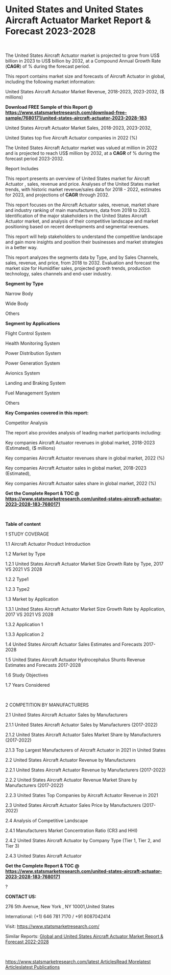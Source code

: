 <h1>United States and United States Aircraft Actuator Market Report & Forecast 2023-2028</h1><br/><p>The United States Aircraft Actuator market is projected to grow from US$ billion in 2023 to US$ billion by 2032, at a Compound Annual Growth Rate (<strong>CAGR</strong>) of % during the forecast period.</p>
 
 
 
 <p>This report contains market size and forecasts of Aircraft Actuator in global, including the following market information:</p>
 
 
 
 <p>United States Aircraft Actuator Market Revenue, 2018-2023, 2023-2032, ($ millions)</p>
 
 
 
 <p><strong>Download FREE Sample of this Report @ <a href="https://www.statsmarketresearch.com/download-free-sample/7680171/united-states-aircraft-actuator-2023-2028-183">https://www.statsmarketresearch.com/download-free-sample/7680171/united-states-aircraft-actuator-2023-2028-183</a></strong></p>
 
 
 
 <p>United States Aircraft Actuator Market Sales, 2018-2023, 2023-2032,</p>
 
 
 
 <p>United States top five Aircraft Actuator companies in 2022 (%)</p>
 
 
 
 <p>The United States Aircraft Actuator market was valued at million in 2022 and is projected to reach US$ million by 2032, at a <strong>CAGR</strong> of % during the forecast period 2023-2032.</p>
 
 
 
 <p>Report Includes</p>
 
 
 
 <p>This report presents an overview of United States market for Aircraft Actuator , sales, revenue and price. Analyses of the United States market trends, with historic market revenue/sales data for 2018 - 2022, estimates for 2023, and projections of <strong>CAGR</strong> through 2032.</p>
 
 
 
 <p>This report focuses on the Aircraft Actuator sales, revenue, market share and industry ranking of main manufacturers, data from 2018 to 2023. Identification of the major stakeholders in the United States Aircraft Actuator market, and analysis of their competitive landscape and market positioning based on recent developments and segmental revenues.</p>
 
 
 
 <p>This report will help stakeholders to understand the competitive landscape and gain more insights and position their businesses and market strategies in a better way.</p>
 
 
 
 <p>This report analyzes the segments data by Type, and by Sales Channels, sales, revenue, and price, from 2018 to 2032. Evaluation and forecast the market size for Humidifier sales, projected growth trends, production technology, sales channels and end-user industry.</p>
 
 
 
 <p><strong>Segment by Type</strong></p>
 
 
 
 <p>Narrow Body</p>
 
 
 
 <p>Wide Body</p>
 
 
 
 <p>Others</p>
 
 
 
 <p><strong>Segment <strong><strong>by Applications</strong></strong></strong></p>
 
 
 
 <p>Flight Control System</p>
 
 
 
 <p>Health Monitoring System</p>
 
 
 
 <p>Power Distribution System</p>
 
 
 
 <p>Power Generation System</p>
 
 
 
 <p>Avionics System</p>
 
 
 
 <p>Landing and Braking System</p>
 
 
 
 <p>Fuel Management System</p>
 
 
 
 <p>Others</p>
 
 
 
 <p><strong>Key Companies covered in this report:</strong></p>
 
 
 
 <p>Competitor Analysis</p>
 
 
 
 <p>The report also provides analysis of leading market participants including:</p>
 
 
 
 <p>Key companies Aircraft Actuator revenues in global market, 2018-2023 (Estimated), ($ millions)</p>
 
 
 
 <p>Key companies Aircraft Actuator revenues share in global market, 2022 (%)</p>
 
 
 
 <p>Key companies Aircraft Actuator sales in global market, 2018-2023 (Estimated),</p>
 
 
 
 <p>Key companies Aircraft Actuator sales share in global market, 2022 (%)</p>
 
 
 
 <div><b>Get the Complete Report & TOC @ <a href="https://www.statsmarketresearch.com/united-states-aircraft-actuator-2023-2028-183-7680171">https://www.statsmarketresearch.com/united-states-aircraft-actuator-2023-2028-183-7680171</a></b></div>
 
 
 
 <p><br />
 
 <b>Table of content</b></p>
 
 
 
 <p>1 STUDY COVERAGE<br />
 
 1.1 Aircraft Actuator Product Introduction<br />
 
 1.2 Market by Type<br />
 
 1.2.1 United States Aircraft Actuator Market Size Growth Rate by Type, 2017 VS 2021 VS 2028<br />
 
 1.2.2 Type1<br />
 
 1.2.3 Type2<br />
 
 1.3 Market by Application<br />
 
 1.3.1 United States Aircraft Actuator Market Size Growth Rate by Application, 2017 VS 2021 VS 2028<br />
 
 1.3.2 Application 1<br />
 
 1.3.3 Application 2<br />
 
 1.4 United States Aircraft Actuator Sales Estimates and Forecasts 2017-2028<br />
 
 1.5 United States Aircraft Actuator Hydrocephalus Shunts Revenue Estimates and Forecasts 2017-2028<br />
 
 1.6 Study Objectives<br />
 
 1.7 Years Considered<br />
 
 <br />
 
 2 COMPETITION BY MANUFACTURERS<br />
 
 2.1 United States Aircraft Actuator Sales by Manufacturers<br />
 
 2.1.1 United States Aircraft Actuator Sales by Manufacturers (2017-2022)<br />
 
 2.1.2 United States Aircraft Actuator Sales Market Share by Manufacturers (2017-2022)<br />
 
 2.1.3 Top Largest Manufacturers of Aircraft Actuator in 2021 in United States<br />
 
 2.2 United States Aircraft Actuator Revenue by Manufacturers<br />
 
 2.2.1 United States Aircraft Actuator Revenue by Manufacturers (2017-2022)<br />
 
 2.2.2 United States Aircraft Actuator Revenue Market Share by Manufacturers (2017-2022)<br />
 
 2.2.3 United States Top Companies by Aircraft Actuator Revenue in 2021<br />
 
 2.3 United States Aircraft Actuator Sales Price by Manufacturers (2017-2022)<br />
 
 2.4 Analysis of Competitive Landscape<br />
 
 2.4.1 Manufacturers Market Concentration Ratio (CR3 and HHI)<br />
 
 2.4.2 United States Aircraft Actuator by Company Type (Tier 1, Tier 2, and Tier 3)<br />
 
 2.4.3 United States Aircraft Actuator</p>
 
 
 
 <div><b>Get the Complete Report & TOC @ <a href="https://www.statsmarketresearch.com/united-states-aircraft-actuator-2023-2028-183-7680171">https://www.statsmarketresearch.com/united-states-aircraft-actuator-2023-2028-183-7680171</a></b></div>
 
 
 
 <p>? </p>
 
 
 
 <p><b>CONTACT US:</b><br />
 
 276 5th Avenue, New York , NY 10001,United States<br />
 
 International: (+1) 646 781 7170 / +91 8087042414<br />
 
 Visit: <a href="https://www.statsmarketresearch.com/">https://www.statsmarketresearch.com/</a><br />
 
 Similar Reports: <a href="https://www.statsmarketresearch.com/united-states-aircraft-actuator-2023-2028-183-7680171">Global and United States Aircraft Actuator Market Report & Forecast 2022-2028</a><br />
 
 <br />
 
 <a href="https://gyeongbokgung.com">https://www.statsmarketresearch.com/</a><a href="https://hallyeomaritime.com">latest Articles</a><a href="https://jingwansa.com">Read More</a><a href="https://nguoiviet.jp/">latest Articles</a><a href="https://www.intelmarketresearch.com/">latest Publications</a></p>